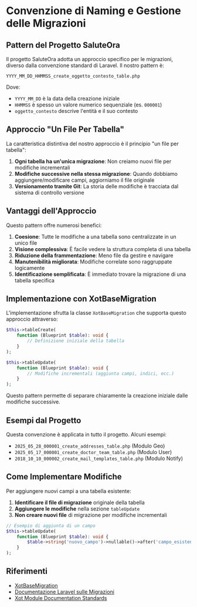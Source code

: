 # Convenzione di Naming e Gestione delle Migrazioni

## Pattern del Progetto SaluteOra

Il progetto SaluteOra adotta un approccio specifico per le migrazioni, diverso dalla convenzione standard di Laravel. Il nostro pattern è:

```
YYYY_MM_DD_HHMMSS_create_oggetto_contesto_table.php
```

Dove:
- `YYYY_MM_DD` è la data della creazione iniziale
- `HHMMSS` è spesso un valore numerico sequenziale (es. `000001`)
- `oggetto_contesto` descrive l'entità e il suo contesto

## Approccio "Un File Per Tabella"

La caratteristica distintiva del nostro approccio è il principio "un file per tabella":

1. **Ogni tabella ha un'unica migrazione**: Non creiamo nuovi file per modifiche incrementali
2. **Modifiche successive nella stessa migrazione**: Quando dobbiamo aggiungere/modificare campi, aggiorniamo il file originale
3. **Versionamento tramite Git**: La storia delle modifiche è tracciata dal sistema di controllo versione

## Vantaggi dell'Approccio

Questo pattern offre numerosi benefici:

1. **Coesione**: Tutte le modifiche a una tabella sono centralizzate in un unico file
2. **Visione complessiva**: È facile vedere la struttura completa di una tabella
3. **Riduzione della frammentazione**: Meno file da gestire e navigare
4. **Manutenibilità migliorata**: Modifiche correlate sono raggruppate logicamente
5. **Identificazione semplificata**: È immediato trovare la migrazione di una tabella specifica

## Implementazione con XotBaseMigration

L'implementazione sfrutta la classe `XotBaseMigration` che supporta questo approccio attraverso:

```php
$this->tableCreate(
    function (Blueprint $table): void {
        // Definizione iniziale della tabella
    }
);

$this->tableUpdate(
    function (Blueprint $table): void {
        // Modifiche incrementali (aggiunta campi, indici, ecc.)
    }
);
```

Questo pattern permette di separare chiaramente la creazione iniziale dalle modifiche successive.

## Esempi dal Progetto

Questa convenzione è applicata in tutto il progetto. Alcuni esempi:

- `2025_05_28_000001_create_addresses_table.php` (Modulo Geo)
- `2025_05_17_000001_create_doctor_team_table.php` (Modulo User)
- `2018_10_10_000002_create_mail_templates_table.php` (Modulo Notify)

## Come Implementare Modifiche

Per aggiungere nuovi campi a una tabella esistente:

1. **Identificare il file di migrazione** originale della tabella
2. **Aggiungere le modifiche** nella sezione `tableUpdate`
3. **Non creare nuovi file** di migrazione per modifiche incrementali

```php
// Esempio di aggiunta di un campo
$this->tableUpdate(
    function (Blueprint $table): void {
        $table->string('nuovo_campo')->nullable()->after('campo_esistente');
    }
);
```

## Riferimenti

- [XotBaseMigration](../../../Xot/database/migrations/XotBaseMigration.php)
- [Documentazione Laravel sulle Migrazioni](https://laravel.com/docs/migrations)
- [Xot Module Documentation Standards](../../../Xot/docs/documentation-standards.md)
